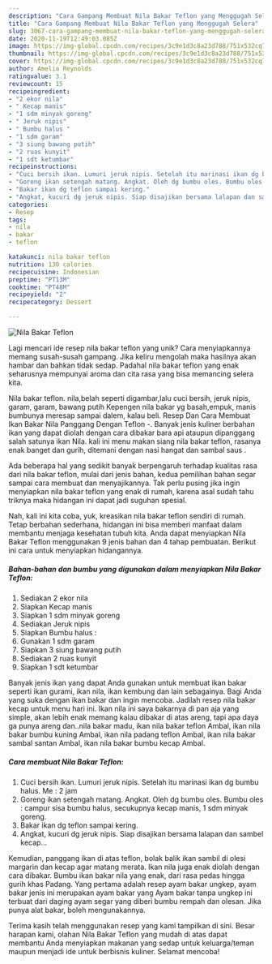 ```yaml
---
description: "Cara Gampang Membuat Nila Bakar Teflon yang Menggugah Selera"
title: "Cara Gampang Membuat Nila Bakar Teflon yang Menggugah Selera"
slug: 3067-cara-gampang-membuat-nila-bakar-teflon-yang-menggugah-selera
date: 2020-11-19T12:49:03.085Z
image: https://img-global.cpcdn.com/recipes/3c9e1d3c8a23d788/751x532cq70/nila-bakar-teflon-foto-resep-utama.jpg
thumbnail: https://img-global.cpcdn.com/recipes/3c9e1d3c8a23d788/751x532cq70/nila-bakar-teflon-foto-resep-utama.jpg
cover: https://img-global.cpcdn.com/recipes/3c9e1d3c8a23d788/751x532cq70/nila-bakar-teflon-foto-resep-utama.jpg
author: Amelia Reynolds
ratingvalue: 3.1
reviewcount: 15
recipeingredient:
- "2 ekor nila"
- " Kecap manis"
- "1 sdm minyak goreng"
- " Jeruk nipis"
- " Bumbu halus "
- "1 sdm garam"
- "3 siung bawang putih"
- "2 ruas kunyit"
- "1 sdt ketumbar"
recipeinstructions:
- "Cuci bersih ikan. Lumuri jeruk nipis. Setelah itu marinasi ikan dg bumbu halus. Me : 2 jam"
- "Goreng ikan setengah matang. Angkat. Oleh dg bumbu oles. Bumbu oles : campur sisa bumbu halus, secukupnya kecap manis, 1 sdm minyak goreng."
- "Bakar ikan dg teflon sampai kering."
- "Angkat, kucuri dg jeruk nipis. Siap disajikan bersama lalapan dan sambel kecap..."
categories:
- Resep
tags:
- nila
- bakar
- teflon

katakunci: nila bakar teflon 
nutrition: 130 calories
recipecuisine: Indonesian
preptime: "PT13M"
cooktime: "PT48M"
recipeyield: "2"
recipecategory: Dessert

---
```



![Nila Bakar Teflon](https://img-global.cpcdn.com/recipes/3c9e1d3c8a23d788/751x532cq70/nila-bakar-teflon-foto-resep-utama.jpg)

Lagi mencari ide resep nila bakar teflon yang unik? Cara menyiapkannya memang susah-susah gampang. Jika keliru mengolah maka hasilnya akan hambar dan bahkan tidak sedap. Padahal nila bakar teflon yang enak seharusnya mempunyai aroma dan cita rasa yang bisa memancing selera kita.

Nila bakar teflon. nila,belah seperti digambar,lalu cuci bersih, jeruk nipis, garam, garam, bawang putih Kepengen nila bakar yg basah,empuk, manis bumbunya meresap sampai dalem, kalau beli. Resep Dan Cara Membuat Ikan Bakar Nila Panggang Dengan Teflon -. Banyak jenis kuliner berbahan ikan yang dapat diolah dengan cara dibakar bara api ataupun dipanggang salah satunya ikan Nila. kali ini menu makan siang nila bakar teflon, rasanya enak banget dan gurih, ditemani dengan nasi hangat dan sambal saus .

Ada beberapa hal yang sedikit banyak berpengaruh terhadap kualitas rasa dari nila bakar teflon, mulai dari jenis bahan, kedua pemilihan bahan segar sampai cara membuat dan menyajikannya. Tak perlu pusing jika ingin menyiapkan nila bakar teflon yang enak di rumah, karena asal sudah tahu triknya maka hidangan ini dapat jadi suguhan spesial.


Nah, kali ini kita coba, yuk, kreasikan nila bakar teflon sendiri di rumah. Tetap berbahan sederhana, hidangan ini bisa memberi manfaat dalam membantu menjaga kesehatan tubuh kita. Anda dapat menyiapkan Nila Bakar Teflon menggunakan 9 jenis bahan dan 4 tahap pembuatan. Berikut ini cara untuk menyiapkan hidangannya.

<!--inarticleads1-->

##### Bahan-bahan dan bumbu yang digunakan dalam menyiapkan Nila Bakar Teflon:

1. Sediakan 2 ekor nila
1. Siapkan  Kecap manis
1. Siapkan 1 sdm minyak goreng
1. Sediakan  Jeruk nipis
1. Siapkan  Bumbu halus :
1. Gunakan 1 sdm garam
1. Siapkan 3 siung bawang putih
1. Sediakan 2 ruas kunyit
1. Siapkan 1 sdt ketumbar


Banyak jenis ikan yang dapat Anda gunakan untuk membuat ikan bakar seperti ikan gurami, ikan nila, ikan kembung dan lain sebagainya. Bagi Anda yang suka dengan ikan bakar dan ingin mencoba. Jadilah resep nila bakar kecap untuk menu hari ini. Ikan nila ini saya bakarnya di pan aja yang simple, akan lebih enak memang kalau dibakar di atas areng, tapi apa daya ga punya areng dan..nila bakar madu, ikan nila bakar teflon Ambal, ikan nila bakar bumbu kuning Ambal, ikan nila padang teflon Ambal, ikan nila bakar sambal santan Ambal, ikan nila bakar bumbu kecap Ambal. 

<!--inarticleads2-->

##### Cara membuat Nila Bakar Teflon:

1. Cuci bersih ikan. Lumuri jeruk nipis. Setelah itu marinasi ikan dg bumbu halus. Me : 2 jam
1. Goreng ikan setengah matang. Angkat. Oleh dg bumbu oles. Bumbu oles : campur sisa bumbu halus, secukupnya kecap manis, 1 sdm minyak goreng.
1. Bakar ikan dg teflon sampai kering.
1. Angkat, kucuri dg jeruk nipis. Siap disajikan bersama lalapan dan sambel kecap...


Kemudian, panggang ikan di atas teflon, bolak balik ikan sambil di olesi margarin dan kecap agar matang merata. Ikan nila juga enak diolah dengan cara dibakar. Bumbu ikan bakar nila yang enak, dari rasa pedas hingga gurih khas Padang. Yang pertama adalah resep ayam bakar ungkep, ayam bakar jenis ini merupakan ayam bakar yang Ayam bakar tanpa ungkep ini terbuat dari daging ayam segar yang diberi bumbu rempah dan olesan. Jika punya alat bakar, boleh mengunakannya. 

Terima kasih telah menggunakan resep yang kami tampilkan di sini. Besar harapan kami, olahan Nila Bakar Teflon yang mudah di atas dapat membantu Anda menyiapkan makanan yang sedap untuk keluarga/teman maupun menjadi ide untuk berbisnis kuliner. Selamat mencoba!
